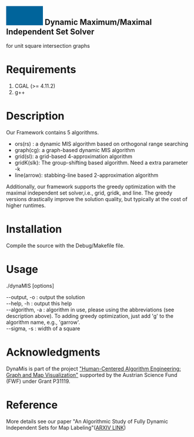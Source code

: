 ## <img src="dynamis_icon.gif" width="100"> Dynamic Maximum/Maximal Independent Set Solver
for unit square intersection graphs

# Requirements
<ol>
<li>CGAL (>= 4.11.2)</li>
<li>  g++ </li>
</ol>

# Description
Our Framework contains 5 algorithms.
* ors(rs) : a dynamic MIS algorithm based on orthogonal range searching 
* graph(cg): a graph-based dynamic MIS algorithm
* grid(sl): a grid-based 4-approximation algorithm 
* gridK(slk): The group-shifting based algorithm. Need a extra parameter -k
* line(arrow): stabbing-line based 2-approximation algorithm


Additionally, our framework supports the greedy optimization with the maximal independent set solver,i.e., grid, gridk, and line.  The greedy versions drastically improve the solution
 quality, but typically at the cost of higher runtimes. 

# Installation
Compile the source with the Debug/Makefile file.
# Usage
./dynaMIS  <instance> [options]


--output, -o : output the solution</br>
--help, -h : output this help</br>
--algorithm, -a : algorithm in use, please using the abbreviations (see description above). To adding greedy optimization, just add 'g' to the algorithm name, e.g., 'garrow'. </br>
--sigma, -s : width of a square</br>



# Acknowledgments
DynaMis is part of the project ["Human-Centered Algorithm Engineering: Graph and Map Visualization"](https://www.ac.tuwien.ac.at/research/humalgo/) supported by the Austrian Science Fund (FWF) under Grant P31119.
# Reference
More details see our paper "An Algorithmic Study of Fully Dynamic Independent Sets for Map Labeling"([ARXIV LINK](https://arxiv.org/abs/2002.07611))

